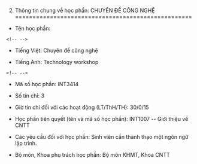 2. Thông tin chung về học phần: CHUYÊN ĐỀ CÔNG NGHỆ
===================================================

-   Tên học phần:

```{=html}
<!-- -->
```
-   Tiếng Việt: Chuyên đề công nghệ

-   Tiếng Anh: Technology workshop

```{=html}
<!-- -->
```
-   Mã số học phần: INT3414

-   Số tín chỉ: 3

-   Giờ tín chỉ đối với các hoạt động (LT/ThH/TH): 30/0/15

-   Học phần tiên quyết (tên và mã số học phần): INT1007 -- Giới thiệu
    về CNTT

-   Các yêu cầu đối với học phần: Sinh viên cần thành thạo một ngôn ngữ
    lập trình.

-   Bộ môn, Khoa phụ trách học phần: Bộ môn KHMT, Khoa CNTT

